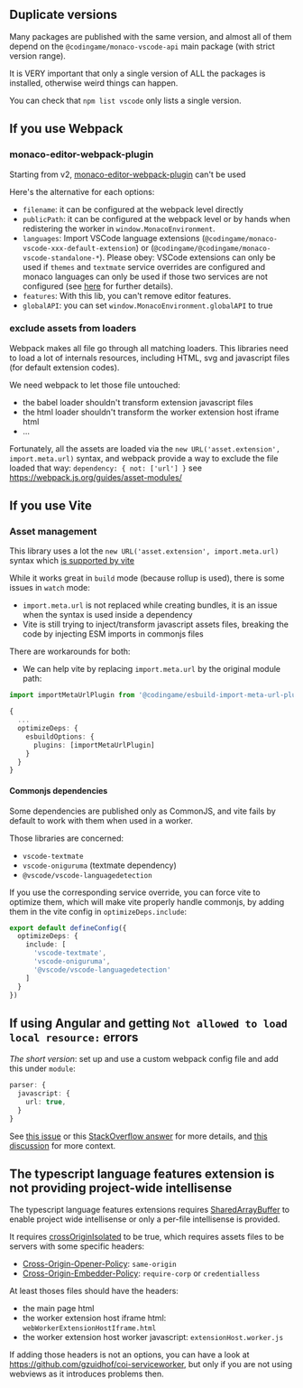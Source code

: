 ## Duplicate versions

Many packages are published with the same version, and almost all of them depend on the `@codingame/monaco-vscode-api` main package (with strict version range).

It is VERY important that only a single version of ALL the packages is installed, otherwise weird things can happen.

You can check that `npm list vscode` only lists a single version.

## If you use Webpack

### monaco-editor-webpack-plugin

Starting from v2, [monaco-editor-webpack-plugin](https://www.npmjs.com/package/monaco-editor-webpack-plugin) can't be used

Here's the alternative for each options:

- `filename`: it can be configured at the webpack level directly
- `publicPath`: it can be configured at the webpack level or by hands when redistering the worker in `window.MonacoEnvironment`.
- `languages`: Import VSCode language extensions (`@codingame/monaco-vscode-xxx-default-extension`) or (`@codingame/@codingame/monaco-vscode-standalone-*`). Please obey: VSCode extensions can only be used if `themes` and `textmate` service overrides are configured and monaco languages can only be used if those two services are not configured (see [here](#monaco-standalone-services) for further details).
- `features`: With this lib, you can't remove editor features.
- `globalAPI`: you can set `window.MonacoEnvironment.globalAPI` to true

### exclude assets from loaders

Webpack makes all file go through all matching loaders. This libraries need to load a lot of internals resources, including HTML, svg and javascript files (for default extension codes).

We need webpack to let those file untouched:
- the babel loader shouldn't transform extension javascript files
- the html loader shouldn't transform the worker extension host iframe html
- ...

Fortunately, all the assets are loaded via the `new URL('asset.extension', import.meta.url)` syntax, and webpack provide a way to exclude the file loaded that way: `dependency: { not: ['url'] }` see https://webpack.js.org/guides/asset-modules/

## If you use Vite
### Asset management

This library uses a lot the `new URL('asset.extension', import.meta.url)` syntax which [is supported by vite](https://vitejs.dev/guide/assets.html#new-url-url-import-meta-url)

While it works great in `build` mode (because rollup is used), there is some issues in `watch` mode:

- `import.meta.url` is not replaced while creating bundles, it is an issue when the syntax is used inside a dependency
- Vite is still trying to inject/transform javascript assets files, breaking the code by injecting ESM imports in commonjs files

There are workarounds for both:

- We can help vite by replacing `import.meta.url` by the original module path:

```typescript
import importMetaUrlPlugin from '@codingame/esbuild-import-meta-url-plugin'

{
  ...
  optimizeDeps: {
    esbuildOptions: {
      plugins: [importMetaUrlPlugin]
    }
  }
}
```
#### Commonjs dependencies

Some dependencies are published only as CommonJS, and vite fails by default to work with them when used in a worker.

Those libraries are concerned:
- `vscode-textmate`
- `vscode-oniguruma` (textmate dependency)
- `@vscode/vscode-languagedetection`

If you use the corresponding service override, you can force vite to optimize them, which will make vite properly handle commonjs, by adding them in the vite config in `optimizeDeps.include`:

```typescript
export default defineConfig({
  optimizeDeps: {
    include: [
      'vscode-textmate',
      'vscode-oniguruma',
      '@vscode/vscode-languagedetection'
    ]
  }
})
```

## If using Angular and getting `Not allowed to load local resource:` errors

*The short version*: set up and use a custom webpack config file and add this under `module`:

```typescript
parser: {
  javascript: {
    url: true,
  }
}
```

See [this issue](https://github.com/CodinGame/monaco-vscode-api/issues/186) or this [StackOverflow answer](https://stackoverflow.com/a/75252098) for more details, and [this discussion](https://github.com/angular/angular-cli/issues/24617) for more context.

## The typescript language features extension is not providing project-wide intellisense

The typescript language features extensions requires [SharedArrayBuffer](https://developer.mozilla.org/en-US/docs/Web/JavaScript/Reference/Global_Objects/SharedArrayBuffer) to enable project wide intellisense or only a per-file intellisense is provided.

It requires [crossOriginIsolated](https://developer.mozilla.org/en-US/docs/Web/API/crossOriginIsolated) to be true, which requires assets files to be servers with some specific headers:

- [Cross-Origin-Opener-Policy](https://developer.mozilla.org/en-US/docs/Web/HTTP/Headers/Cross-Origin-Opener-Policy): `same-origin`
- [Cross-Origin-Embedder-Policy](https://developer.mozilla.org/en-US/docs/Web/HTTP/Headers/Cross-Origin-Embedder-Policy): `require-corp` or `credentialless`

At least thoses files should have the headers:

- the main page html
- the worker extension host iframe html: `webWorkerExtensionHostIframe.html`
- the worker extension host worker javascript: `extensionHost.worker.js`

If adding those headers is not an options, you can have a look at <https://github.com/gzuidhof/coi-serviceworker>, but only if you are not using webviews as it introduces problems then.
